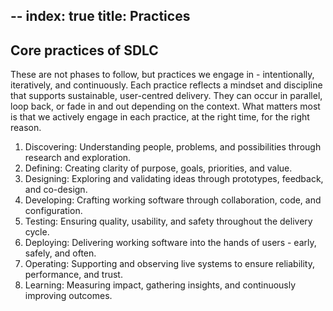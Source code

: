 --
index: true
title: Practices
---

## Core practices of SDLC 

These are not phases to follow, but practices we engage in - intentionally, iteratively, and continuously. Each practice reflects a mindset and discipline that supports sustainable, user-centred delivery. They can occur in parallel, loop back, or fade in and out depending on the context. What matters most is that we actively engage in each practice, at the right time, for the right reason. 

1. Discovering: Understanding people, problems, and possibilities through research and exploration. 
2. Defining: Creating clarity of purpose, goals, priorities, and value. 
3. Designing: Exploring and validating ideas through prototypes, feedback, and co-design. 
4. Developing: Crafting working software through collaboration, code, and configuration. 
5. Testing: Ensuring quality, usability, and safety throughout the delivery cycle. 
6. Deploying: Delivering working software into the hands of users - early, safely, and often. 
7. Operating: Supporting and observing live systems to ensure reliability, performance, and trust. 
8. Learning: Measuring impact, gathering insights, and continuously improving outcomes. 

